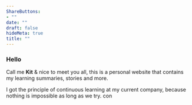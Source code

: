 ```yaml
---
ShareButtons:
- ""
date: ""
draft: false
hideMeta: true
title: ""
---
```




### Hello

Call me **Kit** & nice to meet you all, this is a personal website that contains my learning summaries, stories and more.

I got the principle of continuous learning at my current company, because nothing is impossible as long as we try.
con